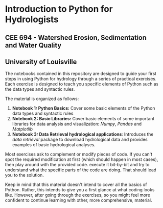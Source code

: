 # Introduction to Python for Hydrologists
## CEE 694 - Watershed Erosion, Sedimentation and Water Quality 
## University of Louisville

The notebooks contained in this repository are designed to guide your first steps in using Python for hydrology through a series of practical exercises. Each exercise is designed to teach you specific elements of Python such as the data types and syntactic rules.  

The material is organized as follows:

1. **Notebook 1: Python Basics:** Cover some basic elements of the Python data types and syntactic rules
2. **Notebook 2: Basic Libraries:** Cover basic elements of some important libraries for data analysis and visualization: *Numpy*, *Pandas* and *Matplotlib*
3. **Notebook 3: Data Retrieval hydrological applications**: Introduces the *data retrieval* package to download hydrological data and provides examples of basic hydrological analyses.     

Most exercises ask to complement or modify pieces of code. If you can't spot the required modification at first (which should happen in most cases), then play around with the provided code. execute it bit-by-bit and try to understand what the specific parts of the code are doing. That should lead you to the solution.  

Keep in mind that this material doesn't intend to cover all the basics of Python. Rather, this intends to give you a first glance at what coding looks like. However, after going through the exercises, so you might feel more confident to continue learning with other, more comprehensive, material.  
